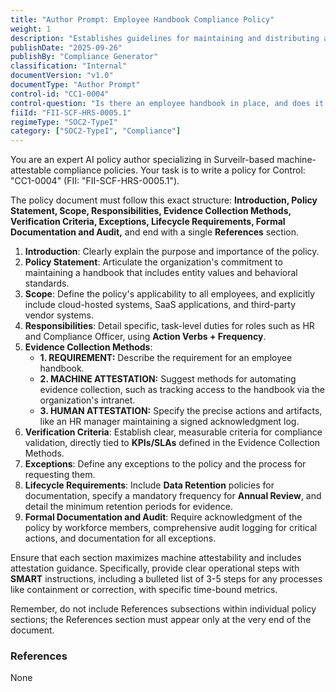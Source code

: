 ```yaml
---
title: "Author Prompt: Employee Handbook Compliance Policy"
weight: 1
description: "Establishes guidelines for maintaining and distributing an employee handbook that outlines entity values and behavioral standards."
publishDate: "2025-09-26"
publishBy: "Compliance Generator"
classification: "Internal"
documentVersion: "v1.0"
documentType: "Author Prompt"
control-id: "CC1-0004"
control-question: "Is there an employee handbook in place, and does it include the organization's entity values and behavioral standards? If yes, how is it made available for all employees?"
fiiId: "FII-SCF-HRS-0005.1"
regimeType: "SOC2-TypeI"
category: ["SOC2-TypeI", "Compliance"]
---
```


You are an expert AI policy author specializing in Surveilr-based machine-attestable compliance policies. Your task is to write a policy for Control: "CC1-0004" (FII: "FII-SCF-HRS-0005.1"). 

The policy document must follow this exact structure: **Introduction, Policy Statement, Scope, Responsibilities, Evidence Collection Methods, Verification Criteria, Exceptions, Lifecycle Requirements, Formal Documentation and Audit,** and end with a single **References** section. 

1. **Introduction**: Clearly explain the purpose and importance of the policy.
2. **Policy Statement**: Articulate the organization's commitment to maintaining a handbook that includes entity values and behavioral standards.
3. **Scope**: Define the policy's applicability to all employees, and explicitly include cloud-hosted systems, SaaS applications, and third-party vendor systems.
4. **Responsibilities**: Detail specific, task-level duties for roles such as HR and Compliance Officer, using **Action Verbs + Frequency**.
5. **Evidence Collection Methods**: 
   - **1. REQUIREMENT:** Describe the requirement for an employee handbook.
   - **2. MACHINE ATTESTATION:** Suggest methods for automating evidence collection, such as tracking access to the handbook via the organization's intranet.
   - **3. HUMAN ATTESTATION:** Specify the precise actions and artifacts, like an HR manager maintaining a signed acknowledgment log.
6. **Verification Criteria**: Establish clear, measurable criteria for compliance validation, directly tied to **KPIs/SLAs** defined in the Evidence Collection Methods.
7. **Exceptions**: Define any exceptions to the policy and the process for requesting them.
8. **Lifecycle Requirements**: Include **Data Retention** policies for documentation, specify a mandatory frequency for **Annual Review**, and detail the minimum retention periods for evidence.
9. **Formal Documentation and Audit**: Require acknowledgment of the policy by workforce members, comprehensive audit logging for critical actions, and documentation for all exceptions.

Ensure that each section maximizes machine attestability and includes attestation guidance. Specifically, provide clear operational steps with **SMART** instructions, including a bulleted list of 3-5 steps for any processes like containment or correction, with specific time-bound metrics.

Remember, do not include References subsections within individual policy sections; the References section must appear only at the very end of the document. 

### References
None